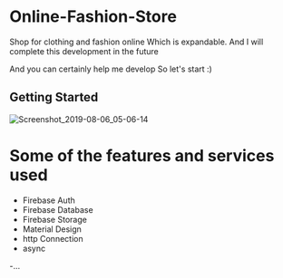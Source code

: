 # Online-Fashion-Store


Shop for clothing and fashion online
Which is expandable.
And I will complete this development in the future

And you can certainly help me develop
So let's start :)


## Getting Started

![Screenshot_2019-08-06_05-06-14](https://user-images.githubusercontent.com/26750131/62526815-fe2aa400-b807-11e9-9dec-bf139065e087.png)


# Some of the features and services used

- Firebase Auth
- Firebase Database
- Firebase Storage
- Material Design
- http Connection
- async

-...




